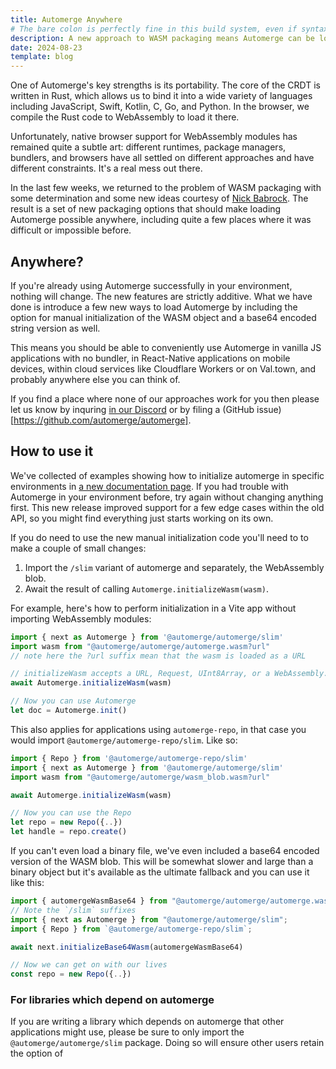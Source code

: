 ```yaml
---
title: Automerge Anywhere
# The bare colon is perfectly fine in this build system, even if syntax highlighters hate it :)
description: A new approach to WASM packaging means Automerge can be loaded anywhere: with no bundler, in React-Native, in cloud workers, and more.
date: 2024-08-23
template: blog
---
```


One of Automerge's key strengths is its portability. The core of the CRDT is written in Rust, which allows us to bind it into a wide variety of languages including JavaScript, Swift, Kotlin, C, Go, and Python. In the browser, we compile the Rust code to WebAssembly to load it there.

Unfortunately, native browser support for WebAssembly modules has remained quite a subtle art: different runtimes, package managers, bundlers, and browsers have all settled on different approaches and have different constraints. It's a real mess out there.

In the last few weeks, we returned to the problem of WASM packaging with some determination and some new ideas courtesy of [Nick Babrock](https://nickb.dev/blog/recommendations-when-publishing-a-wasm-library/). The result is a set of new packaging options that should make loading Automerge possible anywhere, including quite a few places where it was difficult or impossible before.

## Anywhere?
If you're already using Automerge successfully in your environment, nothing will change. The new features are strictly additive. What we have done is introduce a few new ways to load Automerge by including the option for manual initialization of the WASM object and a base64 encoded string version as well.

This means you should be able to conveniently use Automerge in vanilla JS applications with no bundler, in React-Native applications on mobile devices, within cloud services like Cloudflare Workers or on Val.town, and probably anywhere else you can think of.

If you find a place where none of our approaches work for you then please let us know by inquring [in our Discord](https://discord.gg/TrgN9FkYSa) or by filing a (GitHub issue)[https://github.com/automerge/automerge].

## How to use it
We've collected of examples showing how to initialize automerge in specific environments in [a new documentation page](https://automerge.org/docs/library_initialization/). If you had trouble with Automerge in your environment before, try again without changing anything first. This new release improved support for a few edge cases within the old API, so you might find everything just starts working on its own.

If you do need to use the new manual initialization code you'll need to to make a couple of small changes:
1. Import the `/slim` variant of automerge and separately, the WebAssembly blob.
2. Await the result of calling `Automerge.initializeWasm(wasm)`.

For example, here's how to perform initialization in a Vite app without importing WebAssembly modules:

```javascript
import { next as Automerge } from '@automerge/automerge/slim'
import wasm from "@automerge/automerge/automerge.wasm?url"
// note here the ?url suffix mean that the wasm is loaded as a URL

// initializeWasm accepts a URL, Request, UInt8Array, or a WebAssembly.Module.
await Automerge.initializeWasm(wasm)

// Now you can use Automerge
let doc = Automerge.init()
```

This also applies for applications using `automerge-repo`, in that case you would import `@automerge/automerge-repo/slim`. Like so:


```javascript
import { Repo } from '@automerge/automerge-repo/slim'
import { next as Automerge } from '@automerge/automerge/slim'
import wasm from "@automerge/automerge/wasm_blob.wasm?url"

await Automerge.initializeWasm(wasm)

// Now you can use the Repo
let repo = new Repo({..})
let handle = repo.create()
```

If you can't even load a binary file, we've even included a base64 encoded version of the WASM blob. This will be somewhat slower and large than a binary object but it's available as the ultimate fallback and you can use it like this:

```javascript
import { automergeWasmBase64 } from "@automerge/automerge/automerge.wasm.base64.js";
// Note the `/slim` suffixes
import { next as Automerge } from "@automerge/automerge/slim";
import { Repo } from `@automerge/automerge-repo/slim`;

await next.initializeBase64Wasm(automergeWasmBase64)

// Now we can get on with our lives
const repo = new Repo({..})
```

### For libraries which depend on automerge
If you are writing a library which depends on automerge that other applications might use, please be sure to only import the `@automerge/automerge/slim` package. Doing so will ensure other users retain the option of
